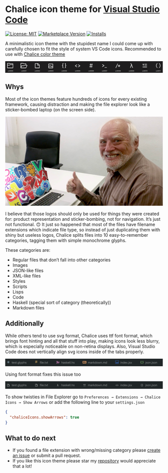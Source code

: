 # Chalice icon theme for [Visual Studio Code](http://code.visualstudio.com)

[![License: MIT](https://img.shields.io/badge/license-MIT-orange.svg)](https://github.com/artlaman/chalice-icon-theme/blob/master/LICENSE)
[![Marketplace Version](https://vsmarketplacebadge.apphb.com/version/artlaman.chalice-icon-theme.svg)](https://marketplace.visualstudio.com/items?itemName=artlaman.chalice-icon-theme)
[![Installs](https://vsmarketplacebadge.apphb.com/installs/artlaman.chalice-icon-theme.svg)](https://marketplace.visualstudio.com/items?itemName=artlaman.chalice-icon-theme)

A minimalistic icon theme with the stupidest name I could come up with carefully chosen to fit the style of system VS Code icons. Recommended to use with [Chalice color theme](https://marketplace.visualstudio.com/items?itemName=artlaman.chalice-color-theme)

<p align="center">
  <img src="assets/preview.png" title="Chalice glyphs preview" />
</p>

## Whys

Most of the icon themes feature hundreds of icons for every existing framework, causing distraction and making the file explorer look like a sticker-bombed laptop (on the screen side).

<p align="center">
  <img src="assets/harold.jpg" title="Harold" />
</p>
I believe that those logos should only be used for things they were created for: product representation and sticker-bombing, not for navigation. It’s just not functional. 🙃
It just so happened that most of the files have filename extensions which indicate file type, so instead of just duplicating them with shiny but useless logos, Chalice splits files into 10 easy-to-remember categories, tagging them with simple monochrome glyphs.

These categories are:

- Regular files that don’t fall into other categories
- Images
- JSON-like files
- XML-like files
- Styles
- Scripts
- Lisps
- Code
- Haskell (special sort of category (theoretically))
- Markdown files

## Additionally

While others tend to use svg format, Chalice uses ttf font format, which brings font hinting and all that stuff into play, making icons look less blurry, which is especially noticeable on non-retina displays. Also, Visual Studio Code does not vertically align svg icons inside of the tabs properly.

<p align="center">
  <img src="assets/svg-tabbar.png" title="SVG tab bar" />
</p>
Using font format fixes this issue too
<p align="center">
  <img src="assets/ttf-tabbar.png" title="TTF tab bar" />
</p>

To show twisties in File Explorer go to `Preferences → Extensions → Chalice Icons → Show Arrows` or add the following line to your `settings.json`

```json
{
  "chaliceIcons.showArrows": true
}
```

## What to do next

- If you found a file extension with wrong/missing category please [create an issue](https://github.com/artlaman/chalice-icon-theme/issues/new/choose) or submit a pull request.
- If you like this icon theme please star my [repository](https://github.com/artlaman/chalice-icon-theme) would appreciate that a lot!
